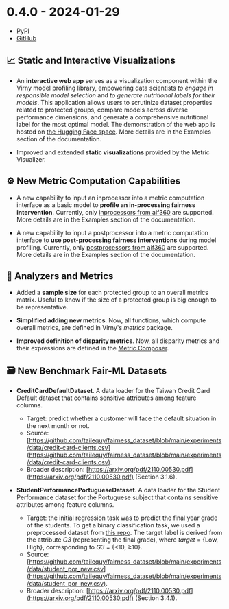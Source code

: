 # 0.4.0 - 2024-01-29

- [PyPI](https://pypi.org/project/virny/)
- [GitHub](https://github.com/DataResponsibly/Virny/releases/tag/0.4.0)


## 📈️ Static and Interactive Visualizations

* An **interactive web app** serves as a visualization component within the Virny model profiling library, empowering data scientists
  _to engage in responsible model selection_ and _to generate nutritional labels for their models_. This application allows users 
  to scrutinize dataset properties related to protected groups, compare models across diverse performance dimensions,
  and generate a comprehensive nutritional label for the most optimal model. The demonstration of the web app is hosted on [the Hugging Face space](https://huggingface.co/spaces/denys-herasymuk/virny-demo).
  More details are in the Examples section of the documentation.

* Improved and extended **static visualizations** provided by the Metric Visualizer.


## ⚙️ New Metric Computation Capabilities

* A new capability to input an inprocessor into a metric computation interface as a basic model to **profile an in-processing fairness intervention**.
  Currently, only [inprocessors from aif360](https://aif360.readthedocs.io/en/stable/modules/algorithms.html#module-aif360.algorithms.inprocessing) are supported.
  More details are in the Examples section of the documentation.

* A new capability to input a postprocessor into a metric computation interface to **use post-processing fairness interventions** during model profiling. 
  Currently, only [postprocessors from aif360](https://aif360.readthedocs.io/en/stable/modules/algorithms.html#module-aif360.algorithms.postprocessing) are supported.
  More details are in the Examples section of the documentation.


## 💠 Analyzers and Metrics

* Added a **sample size** for each protected group to an overall metrics matrix. Useful to know if the size of a protected group is big enough to be representative.

* **Simplified adding new metrics**. Now, all functions, which compute overall metrics, are defined in Virny's _metrics_ package.

* **Improved definition of disparity metrics**. Now, all disparity metrics and their expressions are defined in the [Metric Composer](https://github.com/DataResponsibly/Virny/blob/main/virny/custom_classes/metrics_composer.py).


## 🗃 New Benchmark Fair-ML Datasets

* **CreditCardDefaultDataset**. A data loader for the Taiwan Credit Card Default dataset that contains sensitive attributes among feature columns. 
    * Target: predict whether a customer will face the default situation in the next month or not.
    * Source: [https://github.com/tailequy/fairness_dataset/blob/main/experiments/data/credit-card-clients.csv](https://github.com/tailequy/fairness_dataset/blob/main/experiments/data/credit-card-clients.csv).
    * Broader description: [https://arxiv.org/pdf/2110.00530.pdf](https://arxiv.org/pdf/2110.00530.pdf) (Section 3.1.6).

* **StudentPerformancePortugueseDataset**. A data loader for the Student Performance dataset for the Portuguese subject that contains sensitive attributes among feature columns.
    * Target: the initial regression task was to predict the final year grade of the students. To get a binary classification task, we used a preprocessed dataset from [this repo](https://github.com/tailequy/fairness_dataset). The target label is derived from the attribute _G3_ (representing the final grade), where _target_ = {Low, High}, corresponding to _G3_ = {<10, ≥10}.
    * Source: [https://github.com/tailequy/fairness_dataset/blob/main/experiments/data/student_por_new.csv](https://github.com/tailequy/fairness_dataset/blob/main/experiments/data/student_por_new.csv).
    * Broader description: [https://arxiv.org/pdf/2110.00530.pdf](https://arxiv.org/pdf/2110.00530.pdf) (Section 3.4.1).

